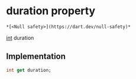 


# duration property




    *[<Null safety>](https://dart.dev/null-safety)*




[int](https://api.flutter.dev/flutter/dart-core/int-class.html) duration
  







## Implementation

```dart
int get duration;
```








